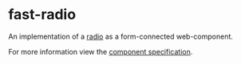# fast-radio
An implementation of a [radio](https://developer.mozilla.org/en-US/docs/Web/HTML/Element/input/radio) as a form-connected web-component.

For more information view the [component specification](./radio.spec.md).